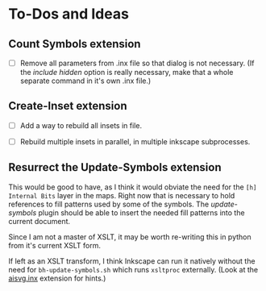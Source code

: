 # To-Dos and Ideas

## Count Symbols extension

- [ ] Remove all parameters from .inx file so that dialog is not
      necessary.  (If the _include hidden_ option is really necessary,
      make that a whole separate command in it's own .inx file.)

## Create-Inset extension

- [ ] Add a way to rebuild all insets in file.

- [ ] Rebuild multiple insets in parallel, in multiple inkscape subprocesses.

## Resurrect the Update-Symbols extension

This would be good to have, as I think it would obviate the need for
the `[h] Internal Bits` layer in the maps.  Right now that is
necessary to hold references to fill patterns used by some of the
symbols.  The _update-symbols_ plugin should be able to insert the
needed fill patterns into the current document.

Since I am not a master of XSLT, it may be worth re-writing this in
python from it's current XSLT form.

If left as an XSLT transform, I think Inkscape can run it natively
without the need for `bh-update-symbols.sh` which runs `xsltproc`
externally.  (Look at the [aisvg.inx][] extension for hints.)

[aisvg.inx]: https://gitlab.com/inkscape/extensions/-/blob/master/aisvg.inx
